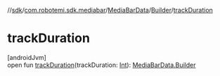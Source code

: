 //[sdk](../../../../index.md)/[com.robotemi.sdk.mediabar](../../index.md)/[MediaBarData](../index.md)/[Builder](index.md)/[trackDuration](track-duration.md)

# trackDuration

[androidJvm]\
open fun [trackDuration](track-duration.md)(trackDuration: [Int](https://kotlinlang.org/api/latest/jvm/stdlib/kotlin/-int/index.html)): [MediaBarData.Builder](index.md)
